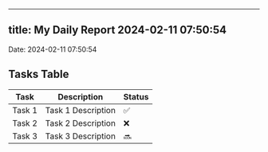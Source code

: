 
---
title: My Daily Report 2024-02-11 07:50:54
---

Date: 2024-02-11 07:50:54

## Tasks Table

| Task | Description | Status |
|------|-------------|--------|
| Task 1 | Task 1 Description | ✅ |
| Task 2 | Task 2 Description | ❌ |
| Task 3 | Task 3 Description | 🔜 |
